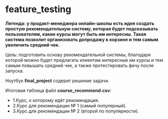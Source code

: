 # feature_testing
**Легенда: у продакт-менеджера онлайн-школы есть идея создать простую рекомендательную систему, которая будет подсказывать пользователям, какие курсы могут быть им интересны. Такая система позволит организовать допродажу в корзине и тем самым увеличить средний чек.**

Цель: подготовить основу рекомендательной системы, благодаря которой можно будет предлагать клиентам интересные им курсы и тем самым повышать средний чек, а также протестировать фичу после запуска.

Ноутбук **final_project** содерит решение задачи.

Итоговая таблица файл **course_recommend.csv**:
- 1.Курс, к которому идёт рекомендация.
- 2.Курс для рекомендации № 1 (самый популярный).
 - 3.Курс для рекомендации № 2 (второй по популярности).

